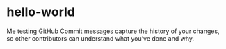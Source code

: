 # hello-world
Me testing GitHub
Commit messages capture the history of your changes, so other contributors can understand what you’ve done and why.
